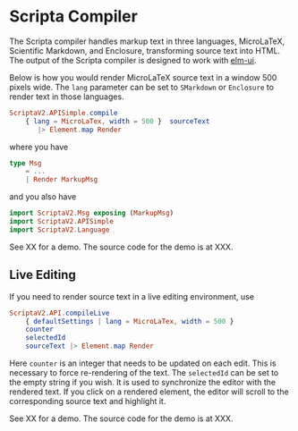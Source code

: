 # Scripta Compiler

The Scripta compiler handles markup text in three languages, MicroLaTeX, Scientific Markdown, and Enclosure,
transforming source text into HTML. The output of the Scripta compiler is designed to work with [elm-ui](https://package.elm-lang.org/packages/mdgriffith/elm-ui/latest/).

Below is how you would render MicroLaTeX source text in a window 500 pixels wide.
The `lang` parameter can be set to `SMarkdown` or `Enclosure` to render text in those languages.

```elm
ScriptaV2.APISimple.compile
    { lang = MicroLaTex, width = 500 }  sourceText 
       |> Element.map Render
```
where  you have


```elm
type Msg
    = ...
    | Render MarkupMsg


```

and you also have

```elm
import ScriptaV2.Msg exposing (MarkupMsg)
import ScriptaV2.APISimple
import ScriptaV2.Language
```

See XX for a demo.  The source code for the demo is at XXX.

## Live Editing

If you need to render source text in a live editing environment, use

```elm
ScriptaV2.API.compileLive
    { defaultSettings | lang = MicroLaTex, width = 500 }
    counter
    selectedId 
    sourceText |> Element.map Render
```

Here `counter` is an integer that needs to be updated on each edit.  This is necessary to force 
re-rendering of the text. The `selectedId` can be set to the empty string if you wish.  It is used to synchronize the editor with the rendered text.
If you click on a rendered element, the editor will scroll to the corresponding source text and highlight it.

See XX for a demo.  The source code for the demo is at XXX.

